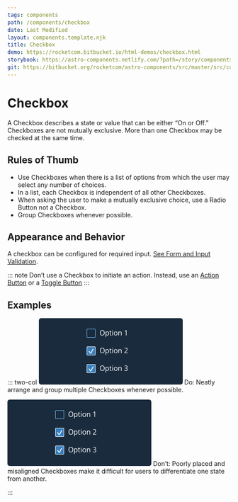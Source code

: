 ```yaml
---
tags: components
path: /components/checkbox
date: Last Modified
layout: components.template.njk
title: Checkbox
demo: https://rocketcom.bitbucket.io/html-demos/checkbox.html
storybook: https://astro-components.netlify.com/?path=/story/components-form-elements--checkboxes
git: https://bitbucket.org/rocketcom/astro-components/src/master/src/components/rux-checkbox/
---
```


# Checkbox

A Checkbox describes a state or value that can be either “On or Off.” Checkboxes are not mutually exclusive. More than one Checkbox may be checked at the same time.

## Rules of Thumb

- Use Checkboxes when there is a list of options from which the user may select any number of choices.
- In a list, each Checkbox is independent of all other Checkboxes.
- When asking the user to make a mutually exclusive choice, use a Radio Button not a Checkbox.
- Group Checkboxes whenever possible.

## Appearance and Behavior

A checkbox can be configured for required input. [See Form and Input Validation](./validation/).

::: note
Don’t use a Checkbox to initiate an action. Instead, use an [Action Button](../button) or a [Toggle Button](./toggle)
:::

## Examples

::: two-col
![Do: Neatly arrange and group multiple Checkboxes whenever possible.](/img/components/checkbox-do-1.png 'Do: Neatly arrange and group multiple Checkboxes whenever possible.')
Do: Neatly arrange and group multiple Checkboxes whenever possible.

![Don’t: Poorly placed and misaligned Checkboxes make it difficult for users to differentiate one state from another.](/img/components/checkbox-do-1.png 'Don’t: Poorly placed and misaligned Checkboxes make it difficult for users to differentiate one state from another.')
Don’t: Poorly placed and misaligned Checkboxes make it difficult for users to differentiate one state from another.

:::
